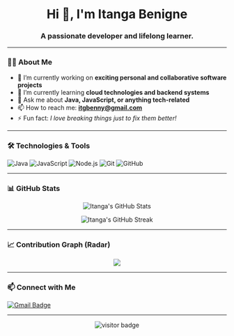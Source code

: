 <h1 align="center">Hi 👋, I'm Itanga Benigne</h1>
<h3 align="center">A passionate developer and lifelong learner.</h3>

---

### 👨‍💻 About Me

- 🔭 I’m currently working on **exciting personal and collaborative software projects**
- 🌱 I’m currently learning **cloud technologies and backend systems**
- 💬 Ask me about **Java, JavaScript, or anything tech-related**
- 📫 How to reach me: **itgbenny@gmail.com**
- ⚡ Fun fact: *I love breaking things just to fix them better!*

---

### 🛠️ Technologies & Tools

![Java](https://img.shields.io/badge/Java-ED8B00?style=for-the-badge&logo=openjdk&logoColor=white)
![JavaScript](https://img.shields.io/badge/JavaScript-F7DF1E?style=for-the-badge&logo=javascript&logoColor=black)
![Node.js](https://img.shields.io/badge/Node.js-339933?style=for-the-badge&logo=nodedotjs&logoColor=white)
![Git](https://img.shields.io/badge/Git-F05032?style=for-the-badge&logo=git&logoColor=white)
![GitHub](https://img.shields.io/badge/GitHub-100000?style=for-the-badge&logo=github&logoColor=white)

---

### 📊 GitHub Stats

<p align="center">
  <img src="https://github-readme-stats.vercel.app/api?username=Itanga1&show_icons=true&theme=radical" alt="Itanga's GitHub Stats" />
</p>

<p align="center">
  <img src="https://github-readme-streak-stats.herokuapp.com/?user=Itanga1&theme=radical" alt="Itanga's GitHub Streak" />
</p>

---

### 📈 Contribution Graph (Radar)

<p align="center">
  <img src="https://github-readme-activity-graph.vercel.app/graph?username=Itanga1&theme=dracula&area=true&custom_title=Itanga's%20Contribution%20Graph" />
</p>

---

### 📫 Connect with Me

[![Gmail Badge](https://img.shields.io/badge/-itgbenny@gmail.com-c14438?style=flat&logo=Gmail&logoColor=white)](mailto:itgbenny@gmail.com)

---

<p align="center">
  <img src="https://visitor-badge.laobi.icu/badge?page_id=Itanga1.Itanga1" alt="visitor badge"/>
</p>
